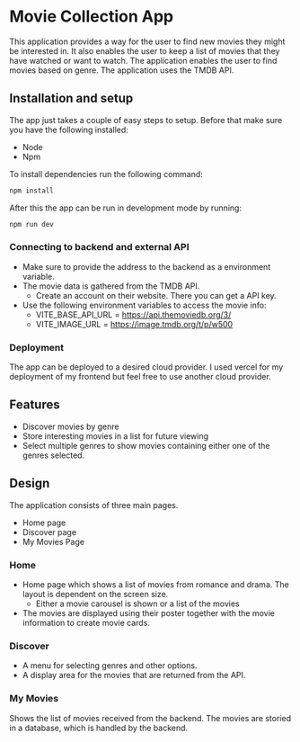 # Movie Collection App 
This application provides a way for the user to find new movies they might be interested in. It also enables the user to keep a list of movies that they have watched or want to watch. The application enables the user to find movies based on genre. The application uses the TMDB API.

## Installation and setup
The app just takes a couple of easy steps to setup. Before that make sure you have the following installed:
- Node
- Npm

To install dependencies run the following command:

```bash
npm install
```

After this the app can be run in development mode by running:
```bash
npm run dev
```

### Connecting to backend and external API
- Make sure to provide the address to the backend as a environment variable.
- The movie data is gathered from the TMDB API.
  - Create an account on their website. There you can get a API key. 
- Use the following environment variables to access the movie info: 
  - VITE_BASE_API_URL = https://api.themoviedb.org/3/
  - VITE_IMAGE_URL = https://image.tmdb.org/t/p/w500

### Deployment
The app can be deployed to a desired cloud provider. I used vercel for my deployment of my frontend but feel free to use another cloud provider.

## Features
- Discover movies by genre
- Store interesting movies in a list for future viewing
- Select multiple genres to show movies containing either one of the genres selected. 

## Design
The application consists of three main pages. 
- Home page
- Discover page
- My Movies Page

### Home

- Home page which shows a list of movies from romance and drama. The layout is dependent on the screen size. 
  - Either a movie carousel is shown or a list of the movies
- The movies are displayed using their poster together with the movie information to create movie cards. 
### Discover

- A menu for selecting genres and other options.
- A display area for the movies that are returned from the API.
  
### My Movies
Shows the list of movies received from the backend. The movies are storied in a database, which is handled by the backend. 
